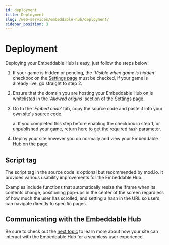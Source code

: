 ```yaml
---
id: deployment
title: Deployment
slug: /web-services/embeddable-hub/deployment/
sidebar_position: 3
---
```


# Deployment

Deploying your Embeddable Hub is easy, just follow the steps below:

1. If your game is hidden or pending, the _'Visible when game is hidden'_ checkbox on the [Settings page](../settings) must be checked, if your game is already live, go straight to step 2.
2. Ensure that the domain you are hosting your Embeddable Hub on is whitelisted in the _'Allowed origins'_ section of the [Settings page](../settings#allowed-origins).
3. Go to the _'Embed code'_ tab, copy the source code and paste it into your own site's source code.
    
    a. If you completed this step before enabling the checkbox in step 1, or unpublished your game, return here to get the required `hash` parameter.
4. Deploy your site however you do normally and view your Embeddable Hub on the page.

## Script tag

The script tag in the source code is optional but recommended by mod.io. It provides various usability improvements for the Embeddable Hub.

Examples include functions that automatically resize the iframe when its contents change, positioning pop-ups in the center of the screen regardless of how much the user has scrolled, and setting a hash in the URL so users can navigate directly to specific pages.

## Communicating with the Embeddable Hub

Be sure to check out the [next topic](../communication/) to learn more about how your site can interact with the Embeddable Hub for a seamless user experience.
